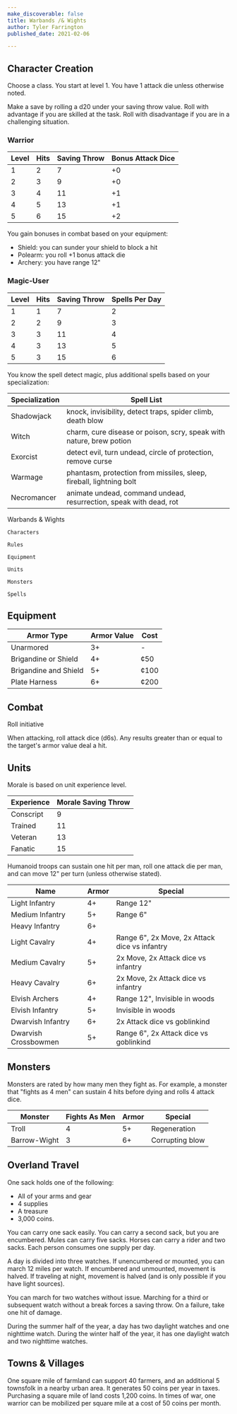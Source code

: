 ```yaml
---
make_discoverable: false
title: Warbands /& Wights
author: Tyler Farrington
published_date: 2021-02-06

---
```


## Character Creation

Choose a class. You start at level 1. You have 1 attack die unless otherwise noted.

Make a save by rolling a d20 under your saving throw value. Roll with advantage if you are skilled at the task. Roll with disadvantage if you are in a challenging situation.

### Warrior

|Level |Hits |Saving Throw |Bonus Attack Dice|
|---|---|---|---|
|1| 2| 7| +0|
|2 |3 |9 |+0|
|3 |4 |11 |+1|
|4 |5 |13| +1|
|5 |6 |15 |+2|

You gain bonuses in combat based on your equipment:

- Shield: you can sunder your shield to block a hit
- Polearm: you roll +1 bonus attack die
- Archery: you have range 12"

### Magic-User

|Level |Hits |Saving Throw |Spells Per Day
|---|---|---|---|
|1| 1| 7| 2|
|2 |2 |9 |3|
|3 |3 |11 |4|
|4 |3 |13| 5|
|5 |3 |15 |6|

You know the spell detect magic, plus additional spells based on your specialization:

|Specialization |Spell List|
|---|---|
|Shadowjack |knock, invisibility, detect traps, spider climb, death blow|
|Witch |charm, cure disease or poison, scry, speak with nature, brew potion|
|Exorcist| detect evil, turn undead, circle of protection, remove curse|
|Warmage| phantasm, protection from missiles, sleep, fireball, lightning bolt|
|Necromancer| animate undead, command undead, resurrection, speak with dead, rot|

Warbands & Wights

    Characters

    Rules

    Equipment

    Units

    Monsters

    Spells

## Equipment

|Armor Type |Armor Value |Cost|
|---|---|---|
|Unarmored |3+ | - |
|Brigandine or Shield |4+ |¢50|
|Brigandine and Shield |5+ |¢100|
|Plate Harness |6+ |¢200|

## Combat

Roll initiative

When attacking, roll attack dice (d6s). Any results greater than or equal to the target's armor value deal a hit.

## Units

Morale is based on unit experience level.

|Experience |Morale Saving Throw|
|---|---|
|Conscript |9|
|Trained| 11|
|Veteran| 13|
|Fanatic| 15|

Humanoid troops can sustain one hit per man, roll one attack die per man, and can move 12" per turn (unless otherwise stated).

|Name| Armor| Special|
|---|---|---|
|Light Infantry |4+| Range 12"|
|Medium Infantry| 5+| Range 6"|
|Heavy Infantry| 6+|  |
|Light Cavalry |4+| Range 6", 2x Move, 2x Attack dice vs infantry|
|Medium Cavalry |5+ |2x Move, 2x Attack dice vs infantry|
|Heavy Cavalry |6+| 2x Move, 2x Attack dice vs infantry|
|Elvish Archers| 4+ |Range 12", Invisible in woods|
|Elvish Infantry| 5+ |Invisible in woods|
|Dwarvish Infantry| 6+ |2x Attack dice vs goblinkind|
|Dwarvish Crossbowmen| 5+| Range 6", 2x Attack dice vs goblinkind|

## Monsters

Monsters are rated by how many men they fight as. For example, a monster that "fights as 4 men" can sustain 4 hits before dying and rolls 4 attack dice.

|Monster| Fights As Men |Armor |Special|
|---|---|---|---|
|Troll |4| 5+ |Regeneration|
|Barrow-Wight |3| 6+| Corrupting blow|

## Overland Travel

One sack holds one of the following:

- All of your arms and gear
- 4 supplies
- A treasure
- 3,000 coins.

You can carry one sack easily. You can carry a second sack, but you are encumbered. Mules can carry five sacks. Horses can carry a rider and two sacks. Each person consumes one supply per day.

A day is divided into three watches. If unencumbered or mounted, you can march 12 miles per watch. If encumbered and unmounted, movement is halved. If traveling at night, movement is halved (and is only possible if you have light sources).

You can march for two watches without issue. Marching for a third or subsequent watch without a break forces a saving throw. On a failure, take one hit of damage.

During the summer half of the year, a day has two daylight watches and one nighttime watch. During the winter half of the year, it has one daylight watch and two nighttime watches.

## Towns & Villages

One square mile of farmland can support 40 farmers, and an additional 5 townsfolk in a nearby urban area. It generates 50 coins per year in taxes. Purchasing a square mile of land costs 1,200 coins. In times of war, one warrior can be mobilized per square mile at a cost of 50 coins per month.
